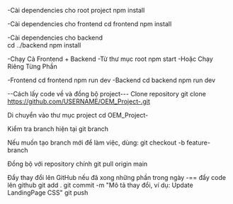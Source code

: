 -Cài dependencies cho root project
npm install

-Cài dependencies cho frontend
cd frontend
npm install

-Cài dependencies cho backend  
cd ../backend
npm install

-Chạy Cả Frontend + Backend 
-Từ thư mục root
npm start
-Hoặc Chạy Riêng Từng Phần

-Frontend
cd frontend
npm run dev
-Backend
cd backend
npm run dev

--Cách lấy code về và đồng bộ project---
Clone repository
git clone https://github.com/USERNAME/OEM_Project-.git

Di chuyển vào thư mục project
cd OEM_Project-

Kiểm tra branch hiện tại
git branch

Nếu muốn tạo branch mới để làm việc, dùng:
git checkout -b feature-branch

Đồng bộ với repository chính
git pull origin main

Đẩy thay đổi lên GitHub nếu đã xong những phần trong ngày
-== đẩy code lên github
git add .
git commit -m "Mô tả thay đổi, ví dụ: Update LandingPage CSS"
git push


